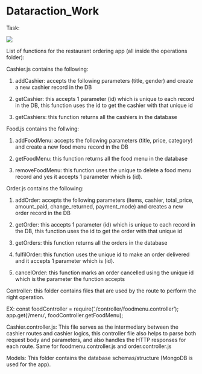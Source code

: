 # Dataraction_Work

Task:

![](images/task)


List of functions for the restaurant ordering app (all inside the operations folder):


Cashier.js contains the following: 

1. addCashier: accepts the following parameters (title, gender) and create a new	 cashier record in the DB 
 
2. getCashier: this accepts 1 parameter (id) which is unique to each record in the	DB, this function uses the id	to get the cashier with that unique id	 
 
3. getCashiers: this function returns all the cashiers in the database 
 
Food.js contains the follwing:
 
1. addFoodMenu: accepts the following parameters (title, price, category) and	 create a new food menu record in the DB 
 
2. getFoodMenu: this function returns all the food menu in the database 
 
3. removeFoodMenu: this function uses the unique to delete a food menu record and yes it accepts 1 parameter which is (id). 

Order.js contains the following: 

1. addOrder: accepts the following parameters (items, cashier, total_price,	 amount_paid, change_returned, payment_mode) and creates a new order record in the DB 
 
2. getOrder: this accepts 1 parameter (id) which is unique to each record in the	 DB, this function uses the id to get the order with that unique id	 
 
3. getOrders: this function returns all the orders in the database 
 
4. fulfilOrder: this function uses the unique id to make an order delivered and it accepts 1 parameter which is (id). 
 
5. cancelOrder: this function marks an order cancelled using the unique id which is the parameter the function accepts 


Controller: this folder contains files that are used by the route to perform the right	operation. 
 
EX: const foodController = require(‘./controller/foodmenu.controller’); app.get(‘/menu’, foodController.getFoodMenu); 
 
Cashier.controller.js: This file serves as the intermediary between the cashier routes and cashier logics, this controller file also helps to parse both request body and parameters, and also handles the HTTP responses for each route. Same for foodmenu.controller.js and order.controller.js 

Models: This folder contains the database schemas/structure (MongoDB is used for the app). 
